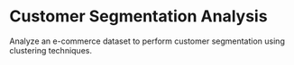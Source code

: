 # Customer Segmentation Analysis
Analyze an e-commerce dataset to perform customer segmentation using clustering techniques. 
